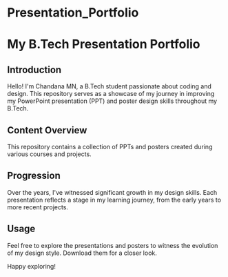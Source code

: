 # Presentation_Portfolio
# My B.Tech Presentation Portfolio

## Introduction
Hello! I'm Chandana MN, a B.Tech student passionate about coding and design. This repository serves as a showcase of my journey in improving my PowerPoint presentation (PPT) and poster design skills throughout my B.Tech.

## Content Overview
This repository contains a collection of PPTs and posters created during various courses and projects.

## Progression
Over the years, I've witnessed significant growth in my design skills. Each presentation reflects a stage in my learning journey, from the early years to more recent projects.

## Usage
Feel free to explore the presentations and posters to witness the evolution of my design style. Download them for a closer look.

Happy exploring!
